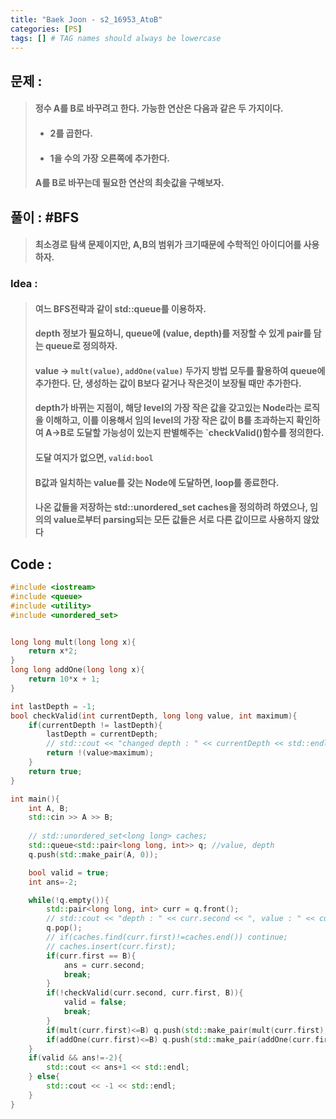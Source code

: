 ```yaml
---
title: "Baek Joon - s2_16953_AtoB"
categories: [PS]
tags: [] # TAG names should always be lowercase
---
```

## 문제 :
> #### 정수 A를 B로 바꾸려고 한다. 가능한 연산은 다음과 같은 두 가지이다.
> - #### 2를 곱한다.
> - #### 1을 수의 가장 오른쪽에 추가한다. 
> #### A를 B로 바꾸는데 필요한 연산의 최솟값을 구해보자.

## 풀이 : #BFS
> #### 최소경로 탐색 문제이지만, A,B의 범위가 크기때문에 수학적인 아이디어를 사용하자.

### Idea :
> #### 여느 BFS전략과 같이 std::queue를 이용하자. 
> #### depth 정보가 필요하니, queue에 (value, depth)를 저장할 수 있게 pair를 담는 queue로 정의하자.
> #### value -> `mult(value)`, `addOne(value)` 두가지 방법 모두를 활용하여 queue에 추가한다. 단, 생성하는 값이 B보다 같거나 작은것이 보장될 때만 추가한다.
> ####  depth가 바뀌는 지점이, 해당 level의 가장 작은 값을 갖고있는 Node라는 로직을 이해하고, 이를 이용해서 임의 level의 가장 작은 값이 B를 초과하는지 확인하여 A->B로 도달할 가능성이 있는지 판별해주는 `checkValid()함수를 정의한다.
> #### 도달 여지가 없으면, `valid:bool`
> #### B값과 일치하는 value를 갖는 Node에 도달하면, loop를 종료한다.
> #### 나온 값들을 저장하는 std::unordered_set caches을 정의하려 하였으나, 임의의 value로부터 parsing되는 모든 값들은 서로 다른 값이므로 사용하지 않았다

## Code :
```cpp
#include <iostream>
#include <queue>
#include <utility>
#include <unordered_set>


long long mult(long long x){
    return x*2;
}
long long addOne(long long x){
    return 10*x + 1;
}

int lastDepth = -1;
bool checkValid(int currentDepth, long long value, int maximum){
    if(currentDepth != lastDepth){
        lastDepth = currentDepth;
        // std::cout << "changed depth : " << currentDepth << std::endl;
        return !(value>maximum);
    }
    return true;
}

int main(){
    int A, B;
    std::cin >> A >> B;
    
    // std::unordered_set<long long> caches;
    std::queue<std::pair<long long, int>> q; //value, depth
    q.push(std::make_pair(A, 0));

    bool valid = true;
    int ans=-2;

    while(!q.empty()){
        std::pair<long long, int> curr = q.front();
        // std::cout << "depth : " << curr.second << ", value : " << curr.first << std::endl;
        q.pop();
        // if(caches.find(curr.first)!=caches.end()) continue;
        // caches.insert(curr.first);
        if(curr.first == B){
            ans = curr.second;
            break;
        }
        if(!checkValid(curr.second, curr.first, B)){
            valid = false;
            break;
        }
        if(mult(curr.first)<=B) q.push(std::make_pair(mult(curr.first), curr.second+1));
        if(addOne(curr.first)<=B) q.push(std::make_pair(addOne(curr.first), curr.second+1));
    }
    if(valid && ans!=-2){
        std::cout << ans+1 << std::endl;
    } else{
        std::cout << -1 << std::endl;
    }
}
```